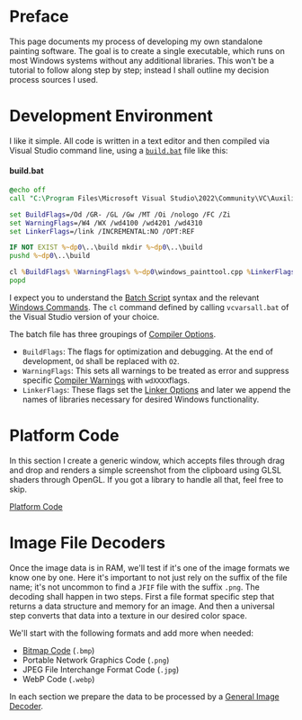 # Preface
This page documents my process of developing my own standalone painting software. The goal is to create a single executable, which runs on most Windows systems without any additional libraries. This won't be a tutorial to follow along step by step; instead I shall outline my decision process sources I used.

# Development Environment
I like it simple. All code is written in a text editor and then compiled via Visual Studio command line, using a [`build.bat`](/build.bat) file like this:

#### build.bat

```bat
@echo off
call "C:\Program Files\Microsoft Visual Studio\2022\Community\VC\Auxiliary\Build\vcvarsall.bat" x64

set BuildFlags=/Od /GR- /GL /Gw /MT /Oi /nologo /FC /Zi
set WarningFlags=/W4 /WX /wd4100 /wd4201 /wd4310
set LinkerFlags=/link /INCREMENTAL:NO /OPT:REF

IF NOT EXIST %~dp0\..\build mkdir %~dp0\..\build
pushd %~dp0\..\build

cl %BuildFlags% %WarningFlags% %~dp0\windows_painttool.cpp %LinkerFlags%
popd
```
I expect you to understand the [Batch Script](https://en.wikipedia.org/wiki/Batch_file) syntax and the relevant [Windows Commands](https://learn.microsoft.com/en-us/windows-server/administration/windows-commands/windows-commands).  The `cl` command defined by calling `vcvarsall.bat` of the Visual Studio version of your choice.

The batch file has three groupings of [Compiler Options](https://learn.microsoft.com/en-us/cpp/build/reference/compiler-options).
- `BuildFlags`: The flags for optimization and debugging.  At the end of development, `Od` shall be replaced with `O2`.
- `WarningFlags`: This sets all warnings to be treated as error and suppress specific [Compiler Warnings](https://learn.microsoft.com/en-us/cpp/error-messages/compiler-errors-1/c-cpp-build-errors) with `wdXXXX`flags.
- `LinkerFlags`: These flags set the [Linker Options](https://learn.microsoft.com/en-us/cpp/build/reference/linker-options) and later we append the names of libraries necessary for desired Windows functionality.

# Platform Code
In this section I create a generic window, which accepts files through drag and drop and renders a simple screenshot from the clipboard using GLSL shaders through OpenGL. If you got a library to handle all that, feel free to skip.

[Platform Code](/docs/PlatformCode.md)

# Image File Decoders
Once the image data is in RAM, we'll test if it's one of the image formats we know one by one. Here it's important to not just rely on the suffix of the file name; it's not uncommon to find a `JFIF` file with the suffix `.png`. The decoding shall happen in two steps. First a file format specific step that returns a data structure and memory for an image. And then a universal step converts that data into a texture in our desired color space.

We'll start with the following formats and add more when needed:
- [Bitmap Code](/docs/Bitmap.md) (`.bmp`)
- Portable Network Graphics Code (`.png`)
- JPEG File Interchange Format Code (`.jpg`)
- WebP Code (`.webp`)

In each section we prepare the data to be processed by a [General Image Decoder](/docs/GeneralImageDecoder.md).